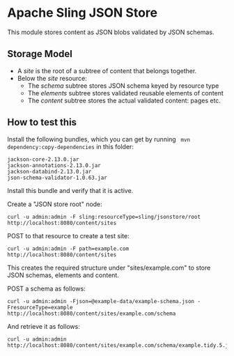 # Apache Sling JSON Store

This module stores content as JSON blobs validated by JSON schemas.

## Storage Model
* A _site_ is the root of a subtree of content that belongs together.
* Below the _site_ resource:
  * The _schema_ subtree stores JSON schema keyed by resource type
  * The _elements_ subtree stores validated reusable elements of content
  * The _content_ subtree stores the actual validated content: pages etc.

## How to test this

Install the following bundles, which you can get by running
` mvn dependency:copy-dependencies` in this folder:

    jackson-core-2.13.0.jar
    jackson-annotations-2.13.0.jar
    jackson-databind-2.13.0.jar
    json-schema-validator-1.0.63.jar

Install this bundle and verify that it is active.

Create a "JSON store root" node:

    curl -u admin:admin -F sling:resourceType=sling/jsonstore/root http://localhost:8080/content/sites

POST to that resource to create a test site:

    curl -u admin:admin -F path=example.com http://localhost:8080/content/sites

This creates the required structure under "sites/example.com" to store JSON schemas,
elements and content.

POST a schema as follows:

    curl -u admin:admin -Fjson=@example-data/example-schema.json -FresourceType=example http://localhost:8080/content/sites/example.com/schema

And retrieve it as follows:

    curl -u admin:admin http://localhost:8080/content/sites/example.com/schema/example.tidy.5.json